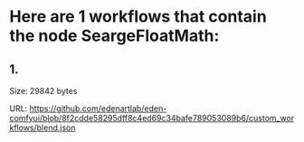 # Here are 1 workflows that contain the node SeargeFloatMath:

## 1. 

Size: 29842 bytes

URL: https://github.com/edenartlab/eden-comfyui/blob/8f2cdde58295dff8c4ed69c34bafe789053089b6/custom_workflows/blend.json

